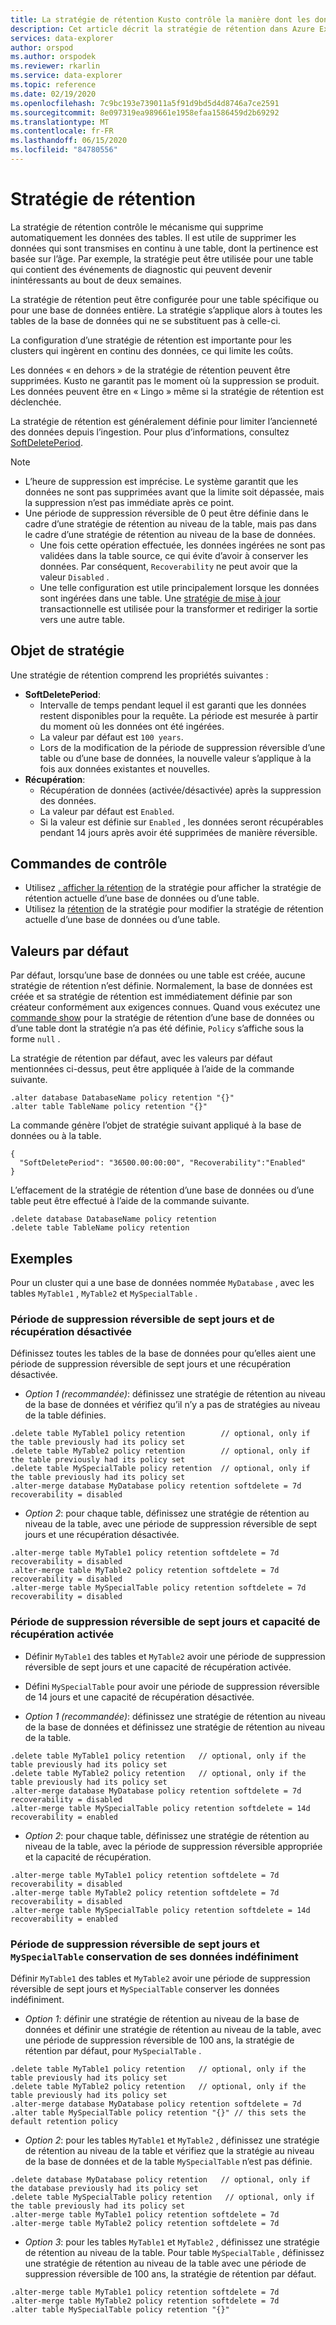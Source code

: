 ```yaml
---
title: La stratégie de rétention Kusto contrôle la manière dont les données sont supprimées-Azure Explorateur de données
description: Cet article décrit la stratégie de rétention dans Azure Explorateur de données.
services: data-explorer
author: orspod
ms.author: orspodek
ms.reviewer: rkarlin
ms.service: data-explorer
ms.topic: reference
ms.date: 02/19/2020
ms.openlocfilehash: 7c9bc193e739011a5f91d9bd5d4d8746a7ce2591
ms.sourcegitcommit: 8e097319ea989661e1958efaa1586459d2b69292
ms.translationtype: MT
ms.contentlocale: fr-FR
ms.lasthandoff: 06/15/2020
ms.locfileid: "84780556"
---
```

# <a name="retention-policy"></a>Stratégie de rétention

La stratégie de rétention contrôle le mécanisme qui supprime automatiquement les données des tables. Il est utile de supprimer les données qui sont transmises en continu à une table, dont la pertinence est basée sur l’âge. Par exemple, la stratégie peut être utilisée pour une table qui contient des événements de diagnostic qui peuvent devenir inintéressants au bout de deux semaines.

La stratégie de rétention peut être configurée pour une table spécifique ou pour une base de données entière.
La stratégie s’applique alors à toutes les tables de la base de données qui ne se substituent pas à celle-ci.

La configuration d’une stratégie de rétention est importante pour les clusters qui ingèrent en continu des données, ce qui limite les coûts.

Les données « en dehors » de la stratégie de rétention peuvent être supprimées. Kusto ne garantit pas le moment où la suppression se produit. Les données peuvent être en « Lingo » même si la stratégie de rétention est déclenchée.

La stratégie de rétention est généralement définie pour limiter l’ancienneté des données depuis l’ingestion.
Pour plus d’informations, consultez [SoftDeletePeriod](#the-policy-object).

> [!NOTE]
> * L’heure de suppression est imprécise. Le système garantit que les données ne sont pas supprimées avant que la limite soit dépassée, mais la suppression n’est pas immédiate après ce point.
> * Une période de suppression réversible de 0 peut être définie dans le cadre d’une stratégie de rétention au niveau de la table, mais pas dans le cadre d’une stratégie de rétention au niveau de la base de données.
>   * Une fois cette opération effectuée, les données ingérées ne sont pas validées dans la table source, ce qui évite d’avoir à conserver les données. Par conséquent, `Recoverability` ne peut avoir que la valeur `Disabled` .
>   * Une telle configuration est utile principalement lorsque les données sont ingérées dans une table.
> Une [stratégie de mise à jour](updatepolicy.md) transactionnelle est utilisée pour la transformer et rediriger la sortie vers une autre table.

## <a name="the-policy-object"></a>Objet de stratégie

Une stratégie de rétention comprend les propriétés suivantes :

* **SoftDeletePeriod**:
    * Intervalle de temps pendant lequel il est garanti que les données restent disponibles pour la requête. La période est mesurée à partir du moment où les données ont été ingérées.
    * La valeur par défaut est `100 years`.
    * Lors de la modification de la période de suppression réversible d’une table ou d’une base de données, la nouvelle valeur s’applique à la fois aux données existantes et nouvelles.
* **Récupération**:
    * Récupération de données (activée/désactivée) après la suppression des données.
    * La valeur par défaut est `Enabled`.
    * Si la valeur est définie sur `Enabled` , les données seront récupérables pendant 14 jours après avoir été supprimées de manière réversible.

## <a name="control-commands"></a>Commandes de contrôle

* Utilisez [. afficher la rétention](../management/retention-policy.md) de la stratégie pour afficher la stratégie de rétention actuelle d’une base de données ou d’une table.
* Utilisez la [rétention](../management/retention-policy.md) de la stratégie pour modifier la stratégie de rétention actuelle d’une base de données ou d’une table.

## <a name="defaults"></a>Valeurs par défaut

Par défaut, lorsqu’une base de données ou une table est créée, aucune stratégie de rétention n’est définie. Normalement, la base de données est créée et sa stratégie de rétention est immédiatement définie par son créateur conformément aux exigences connues.
Quand vous exécutez une [commande show](../management/retention-policy.md) pour la stratégie de rétention d’une base de données ou d’une table dont la stratégie n’a pas été définie, `Policy` s’affiche sous la forme `null` .

La stratégie de rétention par défaut, avec les valeurs par défaut mentionnées ci-dessus, peut être appliquée à l’aide de la commande suivante.

```kusto
.alter database DatabaseName policy retention "{}"
.alter table TableName policy retention "{}"
```

La commande génère l’objet de stratégie suivant appliqué à la base de données ou à la table.

```kusto
{
  "SoftDeletePeriod": "36500.00:00:00", "Recoverability":"Enabled"
}
```

L’effacement de la stratégie de rétention d’une base de données ou d’une table peut être effectué à l’aide de la commande suivante.

```kusto
.delete database DatabaseName policy retention
.delete table TableName policy retention
```

## <a name="examples"></a>Exemples

Pour un cluster qui a une base de données nommée `MyDatabase` , avec les tables `MyTable1` , `MyTable2` et `MySpecialTable` .

### <a name="soft-delete-period-of-seven-days-and-recoverability-disabled"></a>Période de suppression réversible de sept jours et de récupération désactivée

Définissez toutes les tables de la base de données pour qu’elles aient une période de suppression réversible de sept jours et une récupération désactivée.

* *Option 1 (recommandée)*: définissez une stratégie de rétention au niveau de la base de données et vérifiez qu’il n’y a pas de stratégies au niveau de la table définies.

```kusto
.delete table MyTable1 policy retention        // optional, only if the table previously had its policy set
.delete table MyTable2 policy retention        // optional, only if the table previously had its policy set
.delete table MySpecialTable policy retention  // optional, only if the table previously had its policy set
.alter-merge database MyDatabase policy retention softdelete = 7d recoverability = disabled
```

* *Option 2*: pour chaque table, définissez une stratégie de rétention au niveau de la table, avec une période de suppression réversible de sept jours et une récupération désactivée.

```kusto
.alter-merge table MyTable1 policy retention softdelete = 7d recoverability = disabled
.alter-merge table MyTable2 policy retention softdelete = 7d recoverability = disabled
.alter-merge table MySpecialTable policy retention softdelete = 7d recoverability = disabled
```

### <a name="soft-delete-period-of-seven-days-and-recoverability-enabled"></a>Période de suppression réversible de sept jours et capacité de récupération activée

* Définir `MyTable1` des tables et `MyTable2` avoir une période de suppression réversible de sept jours et une capacité de récupération activée.
* Défini `MySpecialTable` pour avoir une période de suppression réversible de 14 jours et une capacité de récupération désactivée.

* *Option 1 (recommandée)*: définissez une stratégie de rétention au niveau de la base de données et définissez une stratégie de rétention au niveau de la table.

```kusto
.delete table MyTable1 policy retention   // optional, only if the table previously had its policy set
.delete table MyTable2 policy retention   // optional, only if the table previously had its policy set
.alter-merge database MyDatabase policy retention softdelete = 7d recoverability = disabled
.alter-merge table MySpecialTable policy retention softdelete = 14d recoverability = enabled
```

* *Option 2*: pour chaque table, définissez une stratégie de rétention au niveau de la table, avec la période de suppression réversible appropriée et la capacité de récupération.

```kusto
.alter-merge table MyTable1 policy retention softdelete = 7d recoverability = disabled
.alter-merge table MyTable2 policy retention softdelete = 7d recoverability = disabled
.alter-merge table MySpecialTable policy retention softdelete = 14d recoverability = enabled
```

### <a name="soft-delete-period-of-seven-days-and-myspecialtable-keeps-its-data-indefinitely"></a>Période de suppression réversible de sept jours et `MySpecialTable` conservation de ses données indéfiniment

Définir `MyTable1` des tables et `MyTable2` avoir une période de suppression réversible de sept jours et `MySpecialTable` conserver les données indéfiniment.

* *Option 1*: définir une stratégie de rétention au niveau de la base de données et définir une stratégie de rétention au niveau de la table, avec une période de suppression réversible de 100 ans, la stratégie de rétention par défaut, pour `MySpecialTable` .

```kusto
.delete table MyTable1 policy retention   // optional, only if the table previously had its policy set
.delete table MyTable2 policy retention   // optional, only if the table previously had its policy set
.alter-merge database MyDatabase policy retention softdelete = 7d
.alter table MySpecialTable policy retention "{}" // this sets the default retention policy
```

* *Option 2*: pour les tables `MyTable1` et `MyTable2` , définissez une stratégie de rétention au niveau de la table et vérifiez que la stratégie au niveau de la base de données et de la table `MySpecialTable` n’est pas définie.

```kusto
.delete database MyDatabase policy retention   // optional, only if the database previously had its policy set
.delete table MySpecialTable policy retention   // optional, only if the table previously had its policy set
.alter-merge table MyTable1 policy retention softdelete = 7d
.alter-merge table MyTable2 policy retention softdelete = 7d
```

* *Option 3*: pour les tables `MyTable1` et `MyTable2` , définissez une stratégie de rétention au niveau de la table. Pour table `MySpecialTable` , définissez une stratégie de rétention au niveau de la table avec une période de suppression réversible de 100 ans, la stratégie de rétention par défaut.

```kusto
.alter-merge table MyTable1 policy retention softdelete = 7d
.alter-merge table MyTable2 policy retention softdelete = 7d
.alter table MySpecialTable policy retention "{}"
```
